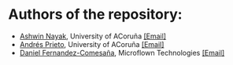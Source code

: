 # Authors of the repository:

- [Ashwin Nayak](https://github.com/ashwin-nayak), University of ACoruña [[Email]](mailto:ashwin.nayak@udc.es)
- [Andrés Prieto](https://github.com/maprieto), University of ACoruña [[Email]](mailto:andres.prieto@udc.es)
- [Daniel Fernandez-Comesaña](https://github.com/fernandez-microflown), Microflown Technologies [[Email]](mailto:fernandez@microflown.com)
